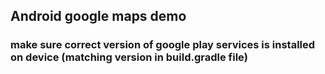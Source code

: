 ## Android google maps demo
### make sure correct version of google play services is installed on device (matching version in build.gradle file)
